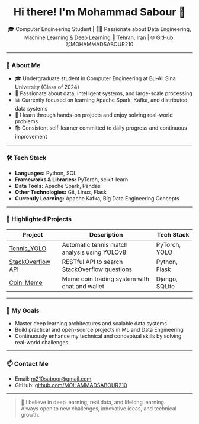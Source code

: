 <h1 align="center">Hi there! I'm Mohammad Sabour 👋</h1>

<p align="center">
🎓 Computer Engineering Student | 👨‍💻 Passionate about Data Engineering, Machine Learning & Deep Learning  
📍 Tehran, Iran | 🌐 GitHub: @MOHAMMADSABOUR210  
</p>

---

### 🚀 About Me

- 🎓 Undergraduate student in Computer Engineering at Bu-Ali Sina University (Class of 2024)
- 🧠 Passionate about data, intelligent systems, and large-scale processing
- 📊 Currently focused on learning Apache Spark, Kafka, and distributed data systems
- 🔬 I learn through hands-on projects and enjoy solving real-world problems
- 📚 Consistent self-learner committed to daily progress and continuous improvement

---

### 🛠️ Tech Stack

- **Languages:** Python, SQL  
- **Frameworks & Libraries:** PyTorch, scikit-learn  
- **Data Tools:** Apache Spark, Pandas  
- **Other Technologies:** Git, Linux, Flask  
- **Currently Learning:** Apache Kafka, Big Data Engineering Concepts

---

### 🧩 Highlighted Projects

| Project | Description | Tech Stack |
|--------|-------------|------------|
| [Tennis_YOLO](https://github.com/MOHAMMADSABOUR210/Tennis_YOLO) | Automatic tennis match analysis using YOLOv8 | PyTorch, YOLO |
| [StackOverflow API](https://github.com/MOHAMMADSABOUR210/StackOverflow-API) | RESTful API to search StackOverflow questions | Python, Flask |
| [Coin_Meme](https://github.com/MOHAMMADSABOUR210/Coin_Meme) | Meme coin trading system with chat and wallet | Django, SQLite |


---

### 🎯 My Goals

- Master deep learning architectures and scalable data systems  
- Build practical and open-source projects in ML and Data Engineering  
- Continuously enhance my technical and conceptual skills by solving real-world challenges

---

### 📫 Contact Me

- Email: m210saboor@gmail.com  
- GitHub: [github.com/MOHAMMADSABOUR210](https://github.com/MOHAMMADSABOUR210)

---

> 🧠 I believe in deep learning, real data, and lifelong learning.  
> Always open to new challenges, innovative ideas, and technical growth.
